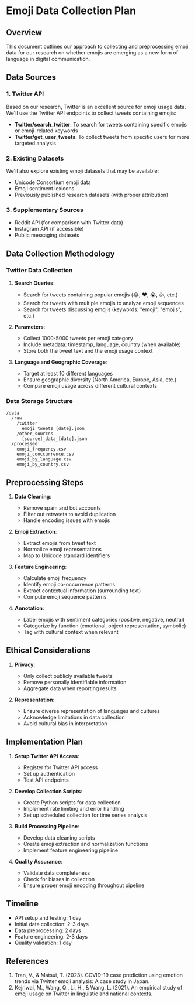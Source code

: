 # Emoji Data Collection Plan

## Overview
This document outlines our approach to collecting and preprocessing emoji data for our research on whether emojis are emerging as a new form of language in digital communication.

## Data Sources

### 1. Twitter API
Based on our research, Twitter is an excellent source for emoji usage data. We'll use the Twitter API endpoints to collect tweets containing emojis:

- **Twitter/search_twitter**: To search for tweets containing specific emojis or emoji-related keywords
- **Twitter/get_user_tweets**: To collect tweets from specific users for more targeted analysis

### 2. Existing Datasets
We'll also explore existing emoji datasets that may be available:
- Unicode Consortium emoji data
- Emoji sentiment lexicons
- Previously published research datasets (with proper attribution)

### 3. Supplementary Sources
- Reddit API (for comparison with Twitter data)
- Instagram API (if accessible)
- Public messaging datasets

## Data Collection Methodology

### Twitter Data Collection
1. **Search Queries**:
   - Search for tweets containing popular emojis (😂, ❤️, 😭, 👍, etc.)
   - Search for tweets with multiple emojis to analyze emoji sequences
   - Search for tweets discussing emojis (keywords: "emoji", "emojis", etc.)

2. **Parameters**:
   - Collect 1000-5000 tweets per emoji category
   - Include metadata: timestamp, language, country (when available)
   - Store both the tweet text and the emoji usage context

3. **Language and Geographic Coverage**:
   - Target at least 10 different languages
   - Ensure geographic diversity (North America, Europe, Asia, etc.)
   - Compare emoji usage across different cultural contexts

### Data Storage Structure
```
/data
  /raw
    /twitter
      emoji_tweets_[date].json
    /other_sources
      [source]_data_[date].json
  /processed
    emoji_frequency.csv
    emoji_cooccurrence.csv
    emoji_by_language.csv
    emoji_by_country.csv
```

## Preprocessing Steps

1. **Data Cleaning**:
   - Remove spam and bot accounts
   - Filter out retweets to avoid duplication
   - Handle encoding issues with emojis

2. **Emoji Extraction**:
   - Extract emojis from tweet text
   - Normalize emoji representations
   - Map to Unicode standard identifiers

3. **Feature Engineering**:
   - Calculate emoji frequency
   - Identify emoji co-occurrence patterns
   - Extract contextual information (surrounding text)
   - Compute emoji sequence patterns

4. **Annotation**:
   - Label emojis with sentiment categories (positive, negative, neutral)
   - Categorize by function (emotional, object representation, symbolic)
   - Tag with cultural context when relevant

## Ethical Considerations

1. **Privacy**:
   - Only collect publicly available tweets
   - Remove personally identifiable information
   - Aggregate data when reporting results

2. **Representation**:
   - Ensure diverse representation of languages and cultures
   - Acknowledge limitations in data collection
   - Avoid cultural bias in interpretation

## Implementation Plan

1. **Setup Twitter API Access**:
   - Register for Twitter API access
   - Set up authentication
   - Test API endpoints

2. **Develop Collection Scripts**:
   - Create Python scripts for data collection
   - Implement rate limiting and error handling
   - Set up scheduled collection for time series analysis

3. **Build Processing Pipeline**:
   - Develop data cleaning scripts
   - Create emoji extraction and normalization functions
   - Implement feature engineering pipeline

4. **Quality Assurance**:
   - Validate data completeness
   - Check for biases in collection
   - Ensure proper emoji encoding throughout pipeline

## Timeline
- API setup and testing: 1 day
- Initial data collection: 2-3 days
- Data preprocessing: 2 days
- Feature engineering: 2-3 days
- Quality validation: 1 day

## References
1. Tran, V., & Matsui, T. (2023). COVID-19 case prediction using emotion trends via Twitter emoji analysis: A case study in Japan.
2. Kejriwal, M., Wang, Q., Li, H., & Wang, L. (2021). An empirical study of emoji usage on Twitter in linguistic and national contexts.
